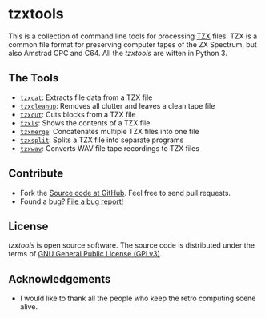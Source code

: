 # tzxtools

This is a collection of command line tools for processing [TZX](http://www.worldofspectrum.org/TZXformat.html) files. TZX is a common file format for preserving computer tapes of the ZX Spectrum, but also Amstrad CPC and C64. All the _tzxtools_ are witten in Python 3.

## The Tools

* [`tzxcat`](docs/tzxcat.md): Extracts file data from a TZX file
* [`tzxcleanup`](docs/tzxcleanup.md): Removes all clutter and leaves a clean tape file
* [`tzxcut`](docs/tzxcut.md): Cuts blocks from a TZX file
* [`tzxls`](docs/tzxls.md): Shows the contents of a TZX file
* [`tzxmerge`](docs/tzxmerge.md): Concatenates multiple TZX files into one file
* [`tzxsplit`](docs/tzxsplit.md): Splits a TZX file into separate programs
* [`tzxwav`](docs/tzxwav.md): Converts WAV file tape recordings to TZX files

## Contribute

* Fork the [Source code at GitHub](https://github.com/shred/tzxtools). Feel free to send pull requests.
* Found a bug? [File a bug report!](https://github.com/shred/tzxtools/issues)

## License

_tzxtools_ is open source software. The source code is distributed under the terms of [GNU General Public License (GPLv3)](https://www.gnu.org/licenses/gpl-3.0.en.html#content).

## Acknowledgements

* I would like to thank all the people who keep the retro computing scene alive.
